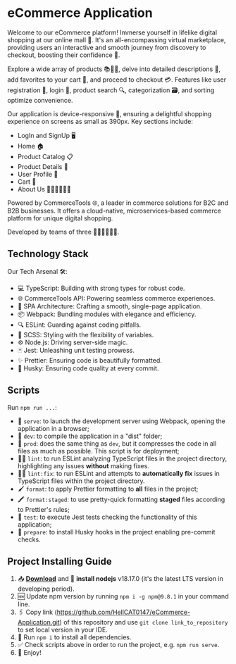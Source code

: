 # eCommerce Application

Welcome to our eCommerce platform! Immerse yourself in lifelike digital shopping at our online mall 🏪. It's an all-encompassing virtual marketplace, providing users an interactive and smooth journey from discovery to checkout, boosting their confidence 🚀.

Explore a wide array of products 📚👗👟, delve into detailed descriptions 📑, add favorites to your cart 🛒, and proceed to checkout 💳. Features like user registration 🔐, login 📝, product search 🔍, categorization 🗃️, and sorting optimize convenience.

Our application is device-responsive 📲, ensuring a delightful shopping experience on screens as small as 390px. Key sections include:

- LogIn and SignUp 🖥️
- Home 🏠
- Product Catalog 📋
- Product Details 🔎
- User Profile 👤
- Cart 🛒
- About Us 🙋‍♂️🙋‍♀️🙋‍♂️

Powered by CommerceTools 🌐, a leader in commerce solutions for B2C and B2B businesses. It offers a cloud-native, microservices-based commerce platform for unique digital shopping.

Developed by teams of three 👨‍💻👩‍💻👨‍💻.

## Technology Stack

Our Tech Arsenal 🛠️:

- 💻 TypeScript: Building with strong types for robust code.
- 🌐 CommerceTools API: Powering seamless commerce experiences.
- 🏢 SPA Architecture: Crafting a smooth, single-page application.
- 📦 Webpack: Bundling modules with elegance and efficiency.
- 🔍 ESLint: Guarding against coding pitfalls.
- 🎨 SCSS: Styling with the flexibility of variables.
- ⚙️ Node.js: Driving server-side magic.
- 🃏 Jest: Unleashing unit testing prowess.
- ✨ Prettier: Ensuring code is beautifully formatted.
- 🐶 Husky: Ensuring code quality at every commit.

## Scripts

Run `npm run ...`:

- 🚀 `serve`: to launch the development server using Webpack, opening the application in a browser;
- 📂 `dev`: to compile the application in a "dist" folder;
- 📁 `prod`: does the same thing as `dev`, but it compresses the code in all files as much as possible. This script is for deployment;
- 🔎🐞 `lint`: to run ESLint analyzing TypeScript files in the project directory, highlighting any issues **without** making fixes.
- 👟🐞 `lint:fix`: to run ESLint and attempts to **automatically fix** issues in TypeScript files within the project directory.
- 🖌️ `format`: to apply Prettier formatting to **all** files in the project;
- 🖍️ `format:staged`: to use pretty-quick formatting **staged** files according to Prettier's rules;
- 💉 `test`: to execute Jest tests checking the functionality of this application;
- 🐶 `prepare`: to install Husky hooks in the project enabling pre-commit checks.

## Project Installing Guide

1. 📥 **[Download](https://nodejs.org/dist/v18.17.0/)** and 🔨 **install nodejs** v18.17.0 (it's the latest LTS version in developing period).
1. 🆕 Update npm version by running `npm i -g npm@9.8.1` in your command line.
1. 🖇 Copy link (https://github.com/HellCAT0147/eCommerce-Application.git) of this repository and use `git clone link_to_repository` to set local version in your IDE.
1. 🏃 Run `npm i` to install all dependencies.
1. ✅ Check scripts above in order to run the project, e.g. `npm run serve`.
1. 🍻 Enjoy!
